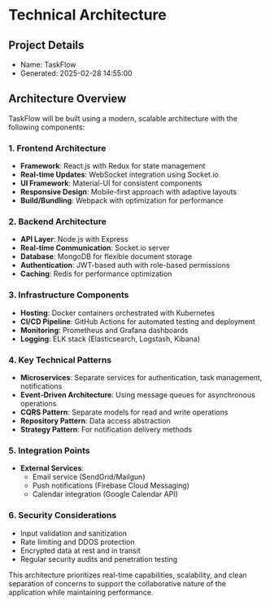 # Technical Architecture

## Project Details
- Name: TaskFlow
- Generated: 2025-02-28 14:55:00

## Architecture Overview

TaskFlow will be built using a modern, scalable architecture with the following components:

### 1. Frontend Architecture
- **Framework**: React.js with Redux for state management
- **Real-time Updates**: WebSocket integration using Socket.io
- **UI Framework**: Material-UI for consistent components
- **Responsive Design**: Mobile-first approach with adaptive layouts
- **Build/Bundling**: Webpack with optimization for performance

### 2. Backend Architecture
- **API Layer**: Node.js with Express
- **Real-time Communication**: Socket.io server
- **Database**: MongoDB for flexible document storage
- **Authentication**: JWT-based auth with role-based permissions
- **Caching**: Redis for performance optimization

### 3. Infrastructure Components
- **Hosting**: Docker containers orchestrated with Kubernetes
- **CI/CD Pipeline**: GitHub Actions for automated testing and deployment
- **Monitoring**: Prometheus and Grafana dashboards
- **Logging**: ELK stack (Elasticsearch, Logstash, Kibana)

### 4. Key Technical Patterns
- **Microservices**: Separate services for authentication, task management, notifications
- **Event-Driven Architecture**: Using message queues for asynchronous operations
- **CQRS Pattern**: Separate models for read and write operations
- **Repository Pattern**: Data access abstraction
- **Strategy Pattern**: For notification delivery methods

### 5. Integration Points
- **External Services**: 
  - Email service (SendGrid/Mailgun)
  - Push notifications (Firebase Cloud Messaging)
  - Calendar integration (Google Calendar API)

### 6. Security Considerations
- Input validation and sanitization
- Rate limiting and DDOS protection
- Encrypted data at rest and in transit
- Regular security audits and penetration testing

This architecture prioritizes real-time capabilities, scalability, and clean separation of concerns to support the collaborative nature of the application while maintaining performance.